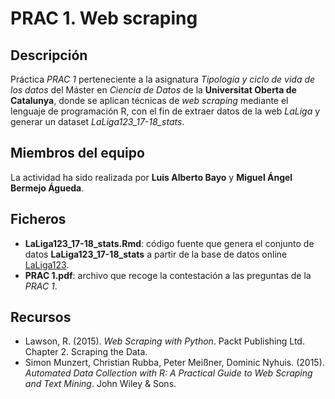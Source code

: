 # PRAC 1. Web scraping

## Descripción

Práctica _PRAC 1_ perteneciente a la asignatura _Tipología y ciclo de vida de los datos_ del Máster en _Ciencia de Datos_ de la **Universitat Oberta de Catalunya**, donde se aplican técnicas de _web scraping_ mediante el lenguaje de programación R, con el fin de extraer datos de la web _LaLiga_ y generar un dataset _LaLiga123_17-18_stats_.


## Miembros del equipo

La actividad ha sido realizada por **Luis Alberto Bayo** y **Miguel Ángel Bermejo Águeda**.


## Ficheros

* **LaLiga123_17-18_stats.Rmd**: código fuente que genera el conjunto de datos **LaLiga123_17-18_stats** a partir de la base de datos online [LaLiga123](https://www.laliga.es/estadisticas-historicas/plantillas/segunda/2017-18/).
* **PRAC 1.pdf**: archivo que recoge la contestación a las preguntas de la _PRAC 1_.


## Recursos

- Lawson, R. (2015). _Web Scraping with Python_. Packt Publishing Ltd. Chapter 2. Scraping the Data.
- Simon Munzert, Christian Rubba, Peter Meißner, Dominic Nyhuis. (2015). _Automated Data Collection with R: A Practical Guide to Web Scraping and Text Mining_. John Wiley & Sons.
